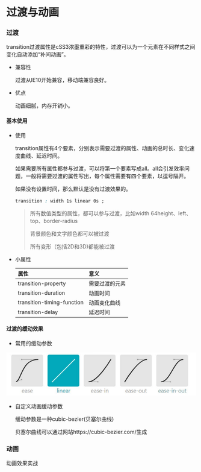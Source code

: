 # 过渡与动画

### 过渡

transition过渡属性是cSS3浓墨重彩的特性，过渡可以为一个元素在不同样式之间变化自动添加“补间动画”。

* 兼容性

  过渡从IE10开始兼容，移动端兼容良好。

* 优点

  动画细腻，内存开销小。

#### 基本使用

* 使用

  transition属性有4个要素，分别表示需要过渡的属性、动画的总时长、变化速度曲线、延迟时间。

  如果需要所有属性都参与过渡，可以将第一个要素写成all。all会引发效率问题，一般将需要过渡的属性写出，每个属性需要有四个要素，以逗号隔开。
  
  如果没有设置时间，那么默认是没有过渡效果的。

  ```css
  transition : width 1s linear 0s ;
  ```
  
  > 所有数值类型的属性，都可以参与过渡，比如width 64height、left、top、border-radius
  >
  > 背景颜色和文字颜色都可以被过渡
  >
  > 所有变形（包括2D和3D)都能被过渡
  
* 小属性

  | 属性                       | 意义           |
  | -------------------------- | -------------- |
  | transition-property        | 需要过渡的元素 |
  | transition-duration        | 动画时间       |
  | transition-timing-function | 动画变化曲线   |
  | transition-delay           | 延迟时间       |


#### 过渡的缓动效果

* 常用的缓动参数

![](../../../images/timing-func.png)

* 自定义动画缓动参数

  缓动参数是一种cubic-bezier(贝塞尔曲线)

  贝塞尔曲线可以通过网站https://cubic-bezier.com/生成

### 动画

动画效果实战